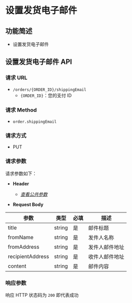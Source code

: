 # 设置发货电子邮件

## 功能简述

- 设置发货电子邮件

## 设置发货电子邮件 API

### 请求 URL

- `/orders/{ORDER_ID}/shippingEmail`
  - `{ORDER_ID}`：您的支付 ID

### 请求 Method

- `order.shippingEmail`

### 请求方式

- PUT

### 请求参数

请求参数如下：

- **Header**

  - [_查看公共参数_](/zh/payinApi/callMethod/callMethod#公共参数)

- **Request Body**

| **参数**         | **类型** | **必填** | **描述**       |
| ---------------- | -------- | -------- | -------------- |
| title            | string   | 是       | 邮件标题       |
| fromName         | string   | 是       | 发件人名称     |
| fromAddress      | string   | 是       | 发件人邮件地址 |
| recipientAddress | string   | 是       | 收件人邮件地址 |
| content          | string   | 是       | 邮件内容       |

### 响应参数

响应 HTTP 状态码为 `200` 即代表成功